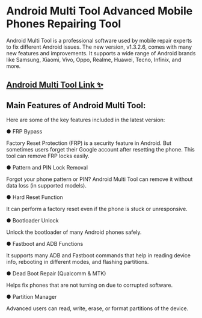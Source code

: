 # Android Multi Tool Advanced Mobile Phones Repairing Tool

Android Multi Tool is a professional software used by mobile repair experts to fix different Android issues. The new version, v1.3.2.6, comes with many new features and improvements. It supports a wide range of Android brands like Samsung, Xiaomi, Vivo, Oppo, Realme, Huawei, Tecno, Infinix, and more.​

## [Android Multi Tool Link ✨](https://wp.me/sgJOm1-ddl)

## Main Features of Android Multi Tool:

Here are some of the key features included in the latest version:

● FRP Bypass​

Factory Reset Protection (FRP) is a security feature in Android. But sometimes users forget their Google account after resetting the phone. This tool can remove FRP locks easily.

● Pattern and PIN Lock Removal​

Forgot your phone pattern or PIN? Android Multi Tool can remove it without data loss (in supported models).

● Hard Reset Function​

It can perform a factory reset even if the phone is stuck or unresponsive.

● Bootloader Unlock​

Unlock the bootloader of many Android phones safely.

● Fastboot and ADB Functions​

It supports many ADB and Fastboot commands that help in reading device info, rebooting in different modes, and flashing partitions.

● Dead Boot Repair (Qualcomm & MTK)​

Helps fix phones that are not turning on due to corrupted software.

● Partition Manager​

Advanced users can read, write, erase, or format partitions of the device.

